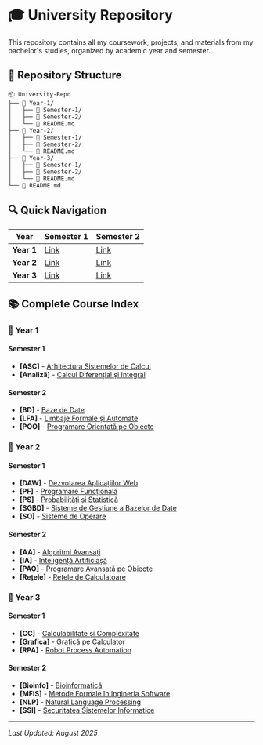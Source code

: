 # 🎓 University Repository

This repository contains all my coursework, projects, and materials from my bachelor's studies, organized by academic year and semester.

## 📁 Repository Structure

```
📦 University-Repo
├── 📂 Year-1/
│   ├── 📂 Semester-1/
│   ├── 📂 Semester-2/
│   └── 📄 README.md
├── 📂 Year-2/
│   ├── 📂 Semester-1/
│   ├── 📂 Semester-2/
│   └── 📄 README.md
├── 📂 Year-3/
│   ├── 📂 Semester-1/
│   ├── 📂 Semester-2/
│   └── 📄 README.md
└── 📄 README.md
```

## 🔍 Quick Navigation

| Year | Semester 1 | Semester 2 |
|------|------------|------------|
| **Year 1** | [Link](./Year-1/Semester-1) | [Link](./Year-1/Semester-2) |
| **Year 2** | [Link](./Year-2/Semester-1) | [Link](./Year-2/Semester-2) |
| **Year 3** | [Link](./Year-3/Semester-1) | [Link](./Year-3/Semester-2) |

## 📚 Complete Course Index

### 📖 Year 1

#### Semester 1
- **[ASC]** - [Arhitectura Sistemelor de Calcul](./1st/Sem1/ASC)
- **[Analiză]** - [Calcul Diferențial și Integral](./1st/Sem1/Analiza)

#### Semester 2
- **[BD]** - [Baze de Date](./1st/Sem2/BD)
- **[LFA]** - [Limbaje Formale și Automate](./1st/Sem2/LFA)
- **[POO]** - [Programare Orientată pe Obiecte](./1st/Sem2/POO)

### 📖 Year 2

#### Semester 1
- **[DAW]** - [Dezvotarea Aplicațiilor Web](./2nd/Sem1/DAW)
- **[PF]** - [Programare Funcțională](./2nd/Sem1/PF)
- **[PS]** - [Probabilități și Statistică](./2nd/Sem1/PS)
- **[SGBD]** - [Sisteme de Gestiune a Bazelor de Date](./2nd/Sem1/SGBD)
- **[SO]** - [Sisteme de Operare](./2nd/Sem1/SO)

#### Semester 2
- **[AA]** - [Algoritmi Avansați](./2nd/Sem2/AA)
- **[IA]** - [Inteligență Artificiașă](./2nd/Sem2/IA)
- **[PAO]** - [Programare Avansată pe Obiecte](./2nd/Sem2/PAO)
- **[Rețele]** - [Rețele de Calculatoare](./2nd/Sem2/proiect-retele)

### 📖 Year 3

#### Semester 1
- **[CC]** - [Calculabilitate și Complexitate](./3rd/Sem1/CC)
- **[Grafica]** - [Grafică pe Calculator](./3rd/Sem1/)
- **[RPA]** - [Robot Process Automation](./3rd/Sem1/RPA)

#### Semester 2
- **[Bioinfo]** - [Bioinformatică](./3rd/Sem2/Bioinformatics)
- **[MFIS]** - [Metode Formale în Ingineria Software](./3rd/Sem2/MFIS)
- **[NLP]** - [Natural Language Processing](./3rd/Sem2/NLP)
- **[SSI]** - [Securitatea Sistemelor Informatice](./3rd/Sem2/SSI)

---

*Last Updated: August 2025*
